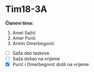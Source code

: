 # Tim18-3A
**Članovi tima:**
  1. Amel Sažić
  2. Amer Purić
  3. Armin Omerbegović
  - [ ] Saža dao taskove
  - [ ] Saža došao na vrijeme
  - [x] Purić i Omerbegović došli na vrijeme